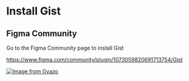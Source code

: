# Install Gist

## Figma Community

Go to the Figma Community page to install Gist

<https://www.figma.com/community/plugin/1073059820691713754/Gist>



[ ![Image from Gyazo](https://i.gyazo.com/abf41c7202c1d7a0959d7a94801fef2f.png)](https://gyazo.com/abf41c7202c1d7a0959d7a94801fef2f)
